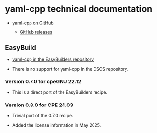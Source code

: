 # yaml-cpp technical documentation

-   [yaml-cpp on GitHub](https://github.com/jbeder/yaml-cpp)

    -   [GitHub releases](https://github.com/jbeder/yaml-cpp/releases)


## EasyBuild

-   [yaml-cpp in the EasyBuilders repository](https://github.com/easybuilders/easybuild-easyconfigs/tree/develop/easybuild/easyconfigs/y/yaml-cpp)

-   There is no support for yaml-cpp in the CSCS repository.


### Version 0.7.0 for cpeGNU 22.12

-   This is a direct port of the EasyBuilders recipe.


### Version 0.8.0 for CPE 24.03

-   Trivial port of the 0.7.0 recipe.

-   Added the license information in May 2025.
